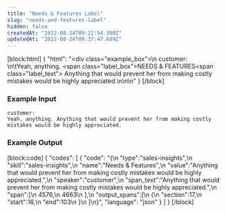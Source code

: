 ```yaml
---
title: "Needs & Features Label"
slug: "needs-and-features-label"
hidden: false
createdAt: "2022-08-24T09:22:54.300Z"
updatedAt: "2022-08-24T09:37:47.609Z"
---
```

[block:html]
{
  "html": "<div class=\"example_box\">\n  customer:<br/>\n\tYeah, anything. <span class=\"label_box\">NEEDS & FEATURES</span><span class=\"label_text\"> Anything that would prevent her from making costly mistakes would be highly appreciated.</span>\n</div>\n\n<style>\n  .label_box { \n    box-sizing: border-box;\n    border-width: 0px;\n    border-style: solid;\n    border-bottom-left-radius: 0.25rem;\n    border-top-left-radius: 0.25rem;\n    border-top-right-radius: 0.25rem;\n    background-color: rgb(241, 59, 233);\n    color: white;\n    padding: 2px;\n    position: relative;\n    outline-style: none;\">\n  }\n  .label_text {\n    box-sizing: border-box;\n    border-width: 0px 0px 2px;\n    border-style: solid;\n    border-color: rgb(241, 59, 233);\n\t}\n  .example_box {\n    max-width: 40rem;\n    margin: 0 auto;\n    background-color: rgb(243, 245, 249);\n    padding: 18px;\n    line-height: 28px;\n  }\n  .tooltip {\n    color:white;\n    background-color: black;\n    width: 235px;\n    position: absolute;\n        top: 26px;\n        left: 15px;\n  }\n</style>"
}
[/block]
### Example Input

```
customer:
Yeah, anything. Anything that would prevent her from making costly mistakes would be highly appreciated.
```

### Example Output
[block:code]
{
  "codes": [
    {
      "code": "{\n   \"type\":\"sales-insights\",\n   \"skill\":\"sales-insights\",\n   \"name\":\"Needs & Features\",\n   \"value\":\"Anything that would prevent her from making costly mistakes would be highly appreciated.\",\n   \"speaker\":\"customer\",\n   \"span_text\":\"Anything that would prevent her from making costly mistakes would be highly appreciated.\",\n   \"span\":[\n      4576,\n      4663\n   ],\n   \"output_spans\":[\n      {\n         \"section\":17,\n         \"start\":16,\n         \"end\":103\n      }\n   ]\n}",
      "language": "json"
    }
  ]
}
[/block]